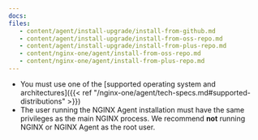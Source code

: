```yaml
---
docs:
files:
   - content/agent/install-upgrade/install-from-github.md
   - content/agent/install-upgrade/install-from-oss-repo.md
   - content/agent/install-upgrade/install-from-plus-repo.md
   - content/nginx-one/agent/install-from-oss-repo.md
   - content/nginx-one/agent/install-from-plus-repo.md
---
```


- You must use one of the [supported operating system and architectures]({{< ref "/nginx-one/agent/tech-specs.md#supported-distributions" >}})
- The user running the NGINX Agent installation must have the same privileges as
the main NGINX process. We recommend **not** running NGINX or NGINX Agent as the root user.